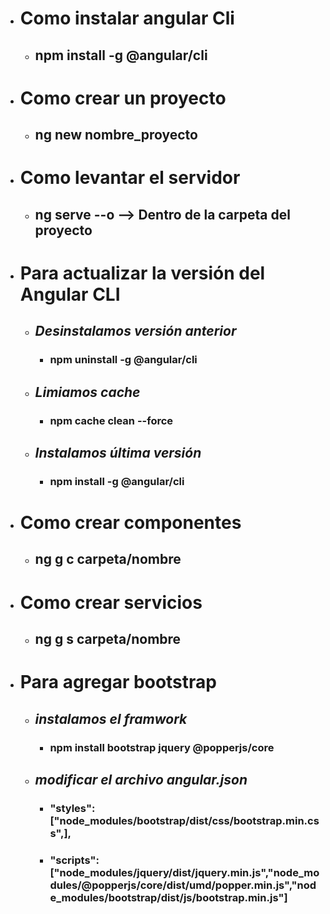 - # Como instalar angular Cli
    - ## npm install -g @angular/cli

- # Como crear un proyecto
    - ## ng new nombre_proyecto

- # Como levantar el servidor
    - ## ng serve --o --> Dentro de la carpeta del proyecto

- # Para actualizar la versión del Angular CLI 
    - ## *Desinstalamos versión anterior*
        - ### npm uninstall -g @angular/cli
    - ## *Limiamos cache*
        - ### npm cache clean --force
    - ## *Instalamos última versión*
        - ### npm install -g @angular/cli

- # Como crear componentes
    - ## ng g c carpeta/nombre

- # Como crear servicios
    - ## ng g s carpeta/nombre

- # Para agregar bootstrap
    - ## *instalamos el framwork*
        - ### npm install bootstrap jquery @popperjs/core
    - ## *modificar el archivo angular.json*
        - ### "styles":["node_modules/bootstrap/dist/css/bootstrap.min.css",],
        - ### "scripts": ["node_modules/jquery/dist/jquery.min.js","node_modules/@popperjs/core/dist/umd/popper.min.js","node_modules/bootstrap/dist/js/bootstrap.min.js"]